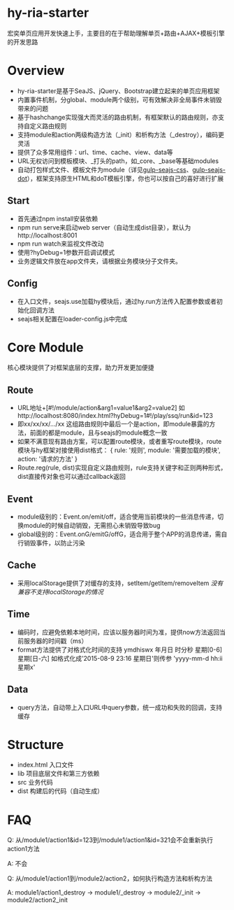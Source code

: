 # hy-ria-starter
宏奕单页应用开发快速上手，主要目的在于帮助理解单页+路由+AJAX+模板引擎的开发思路

# Overview
- hy-ria-starter是基于SeaJS、jQuery、Bootstrap建立起来的单页应用框架
- 内置事件机制，分global、module两个级别，可有效解决非全局事件未销毁带来的问题
- 基于hashchange实现强大而灵活的路由机制，有框架默认的路由规则，亦支持自定义路由规则
- 支持module和action两级构造方法（_init）和析构方法（_destroy），编码更灵活
- 提供了众多常用组件：url、time、cache、view、data等
- URL无权访问到模板模块、_打头的path，如_core、_base等基础modules
- 自动打包样式文件、模板文件为module（详见[gulp-seajs-css](https://github.com/homkai/gulp-seajs-css)、[gulp-seajs-dot](https://github.com/homkai/gulp-seajs-dot)），框架支持原生HTML和doT模板引擎，你也可以按自己的喜好进行扩展

## Start
- 首先通过npm install安装依赖
- npm run serve来启动web server（自动生成dist目录），默认为http://localhost:8001
- npm run watch来监视文件改动
- 使用?hyDebug=1参数开启调试模式
- 业务逻辑文件放在app文件夹，请根据业务模块分子文件夹。

## Config
- 在入口文件，seajs.use加载hy模块后，通过hy.run方法传入配置参数或者初始化回调方法
- seajs相关配置在loader-config.js中完成

# Core Module
核心模块提供了对框架底层的支撑，助力开发更加便捷

## Route
- URL地址+[#!/module/action&arg1=value1&arg2=value2] 如http://localhost:8080/index.html?hyDebug=1#!/play/ssq/run&id=123
- 即xx/xx/xx/.../xx 这组路由规则中最后一个是action，即module暴露的方法，前面的都是module，且与seajs的module概念一致
- 如果不满意现有路由方案，可以配置route模块，或者重写route模块，route模块与hy框架对接使用dist格式：
    {
        rule: '规则',
        module: '需要加载的模块',
        action: '请求的方法'
    }
- Route.reg(rule, dist)实现自定义路由规则，rule支持关键字和正则两种形式，dist直接传对象也可以通过callback返回

## Event
- module级别的：Event.on/emit/off，适合使用当前模块的一些消息传递，切换module的时候自动销毁，无需担心未销毁导致bug
- global级别的：Event.onG/emitG/offG，适合用于整个APP的消息传递，需自行销毁事件，以防止污染

## Cache
- 采用localStorage提供了对缓存的支持，setItem/getItem/removeItem *没有兼容不支持localStorage的情况*

## Time
- 编码时，应避免依赖本地时间，应该以服务器时间为准，提供now方法返回当前服务器的时间戳（ms）
- format方法提供了对格式化时间的支持 ymdhiswx 年月日 时分秒 星期[0-6] 星期[日-六] 如格式化成'2015-08-9 23:16 星期日'则传参 'yyyy-mm-d hh:ii 星期x' 

## Data
- query方法，自动带上入口URL中query参数，统一成功和失败的回调，支持缓存

# Structure
- index.html 入口文件
- lib 项目底层文件和第三方依赖
- src 业务代码
- dist 构建后的代码（自动生成）

# FAQ
Q: 从/module1/action1&id=123到/module1/action1&id=321会不会重新执行action1方法

A: 不会

Q: 从/module1/action1到/module2/action2，如何执行构造方法和析构方法

A: module1/action1_destroy -> module1/_destroy -> module2/_init -> module2/action2_init


